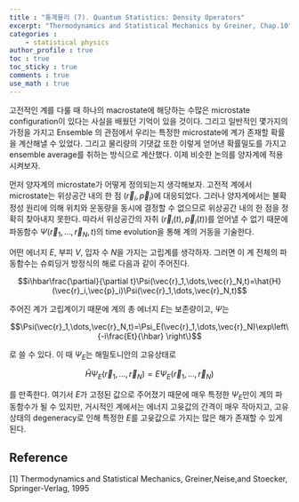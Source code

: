 ```yaml
---
title : "통계물리 (7). Quantum Statistics: Density Operators"
excerpt: "Thermodynamics and Statistical Mechanics by Greiner, Chap.10"
categories :
    - statistical physics
author_profile : true
toc : true
toc_sticky : true
comments : true
use_math : true
---
```


고전적인 계를 다룰 때 하나의 macrostate에 해당하는 수많은 microstate configuration이 있다는 사실을 배웠던 기억이 있을 것이다. 그리고 일반적인 몇가지의 가정을 가지고 Ensemble 의 관점에서 우리는 특정한 microstate에 계가 존재할 확률을 계산해낼 수 있었다. 그리고 물리량의 기댓값 또한 이렇게 얻어낸 확률밀도를 가지고 ensemble average를 취하는 방식으로 계산했다. 이제 비슷한 논의를 양자계에 적용시켜보자.

먼저 양자계의 microstate가 어떻게 정의되는지 생각해보자. 고전적 계에서 microstate는 위상공간 내의 한 점 $(\vec{r}_i,\vec{p}_i)$에 대응되었다. 그러나 양자계에서는 불확정성 원리에 의해 위치와 운동량을 동시에 결정할 수 없으므로 위상공간 내의 한 점을 정확히 찾아내지 못한다. 따라서 위상공간의 자취 $(\vec{r}_i(t),\vec{p}_i(t))$를 얻어낼 수 없기 때문에 파동함수 $\Psi(\vec{r}_1,\dots,\vec{r}_N,t)$의 time evolution을 통해 계의 거동을 기술한다.

어떤 에너지 $E$, 부피 $V$, 입자 수 $N$을 가지는 고립계를 생각하자. 그러면 이 계 전체의 파동함수는 슈뢰딩거 방정식의 해로 다음과 같이 주어진다.

$$i\hbar\frac{\partial}{\partial t}\Psi(\vec{r}_1,\dots,\vec{r}_N,t)=\hat{H}(\vec{r}_i,\vec{p}_i)\Psi(\vec{r}_1,\dots,\vec{r}_N,t)$$

주어진 계가 고립계이기 때문에 계의 총 에너지 $E$는 보존량이고, $\Psi$는

$$\Psi(\vec{r}_1,\dots,\vec{r}_N,t)=\Psi_E(\vec{r}_1,\dots,\vec{r}_N)\exp\left\{-i\frac{Et}{\hbar} \right\}$$

로 쓸 수 있다. 이 때 $\Psi_E$는 해밀토니안의 고유상태로

$$\hat{H}\Psi_E(\vec{r}_1,\dots,\vec{r}_N) =E\Psi_E(\vec{r}_1,\dots,\vec{r}_N)$$

를 만족한다. 여기서 $E$가 고정된 값으로 주어졌기 때문에 매우 특정한 $\Psi_E$만이 계의 파동함수가 될 수 있지만, 거시적인 계에서는 에너지 고윳값의 간격이 매우 작아지고, 고유상태의 degeneracy로 인해 특정한 $E$를 고윳값으로 가지는 많은 해가 존재할 수 있게 된다.












## Reference

[1] Thermodynamics and Statistical Mechanics, Greiner,Neise,and Stoecker, Springer-Verlag, 1995